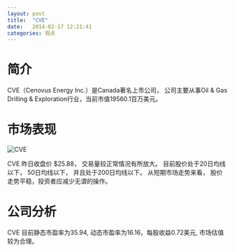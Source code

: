 ```yaml
---
layout: post
title:  "CVE"
date:   2014-02-17 12:21:41
categories: 观点
---
```


# 简介
CVE（Cenovus Energy Inc.）是Canada著名上市公司，
公司主要从事Oil & Gas Drilling & Exploration行业，当前市值19560.1百万美元。

# 市场表现

![CVE](http://finviz.com/chart.ashx?t=CVE&ty=c&ta=1&p=d&s=l)

CVE 昨日收盘价 $25.88，
交易量较正常情况有所放大。
目前股价处于20日均线以下，
50日均线以下，
并且处于200日均线以下。
从短期市场走势来看，
股价走势平稳，投资者应减少无谓的操作。

# 公司分析
CVE 目前静态市盈率为35.94, 动态市盈率为16.16，每股收益0.72美元,
市场估值较为合理。
